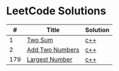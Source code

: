 LeetCode Solutions
===

| #    | Title       | Solution  | 
| ---- |-------------| -----     |
| 1    |[Two Sum](https://oj.leetcode.com/problems/two-sum/) | [c++](./codes/Two_Sum.cpp) |
| 2    |[Add Two Numbers](https://oj.leetcode.com/problems/add-two-numbers/) | [c++](./codes/Add_Two_Numbers.cpp) |
| 179 |[Largest Number](https://oj.leetcode.com/problems/largest-number/)| [c++](./codes/Largest_Number.cpp) |
